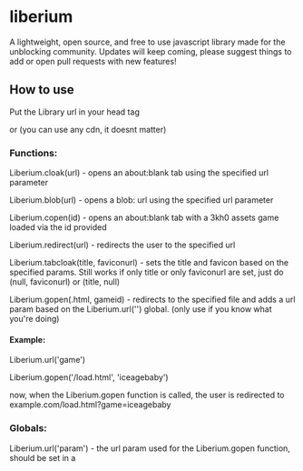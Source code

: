 # liberium
A lightweight, open source, and free to use javascript library made for the unblocking community.
Updates will keep coming, please suggest things to add or open pull requests with new features!
## How to use
Put the Library url in your head tag
<script src="https://gitloaf.com/cdn/albibos/liberium/main/library.js"></script>

or (you can use any cdn, it doesnt matter)

<script src="https://cdn.jsdelivr.net/gh/albibos/liberium@main/library.js"></script>
### Functions:

Liberium.cloak(url) - opens an about:blank tab using the specified url parameter

Liberium.blob(url) - opens a blob: url using the specified url parameter

Liberium.copen(id) - opens an about:blank tab with a 3kh0 assets game loaded via the id provided

Liberium.redirect(url) - redirects the user to the specified url

Liberium.tabcloak(title, faviconurl) - sets the title and favicon based on the specified params. Still works if only title or only faviconurl are set, just do (null, faviconurl) or (title, null)

Liberium.gopen(.html, gameid) - redirects to the specified file and adds a url param based on the Liberium.url('') global. (only use if you know what you're doing)

#### Example: 

Liberium.url('game')

Liberium.gopen('/load.html', 'iceagebaby')

now, when the Liberium.gopen function is called, the user is redirected to example.com/load.html?game=iceagebaby

### Globals:

Liberium.url('param') - the url param used for the Liberium.gopen function, should be set in a <script> in your head tag or anywhere before Liberium.gopen is used.

### In the works:

Liberium.g404(key) - overlays the google 404 page over your page which can be made invisible by clicking the specified key
